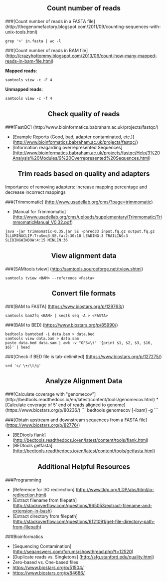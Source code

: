 <h2><p align="center">Count number of reads</p></h2>
###[Count number of reads in a FASTA file] (http://thegenomefactory.blogspot.com/2011/09/counting-sequences-with-unix-tools.html)

```
grep '>' in.fasta | wc -l
```

###[Count number of reads in BAM file] (http://crazyhottommy.blogspot.com/2013/06/count-how-many-mapped-reads-in-bam-file.html)

**Mapped reads**:
```
samtools view -c -F 4
```

**Unmapped reads**:
```
samtools view -c -f 4
```

<h2><p align="center">Check quality of reads</p></h2>
###[FastQC] (http://www.bioinformatics.babraham.ac.uk/projects/fastqc/)

* [Example Reports (Good, bad, adapter contaminated, etc.)]
(http://www.bioinformatics.babraham.ac.uk/projects/fastqc/)
* [Information reagarding overrepresented Sequences] (http://www.bioinformatics.babraham.ac.uk/projects/fastqc/Help/3%20Analysis%20Modules/9%20Overrepresented%20Sequences.html)

<h2><p align="center">Trim reads based on quality and adapters</p></h2>
Importance of removing adapters: Increase mapping percentage and decrease incorrect mappings

###[Trimmomatic] (http://www.usadellab.org/cms/?page=trimmomatic)
  * [Manual for Trimmomatic] (http://www.usadellab.org/cms/uploads/supplementary/Trimmomatic/TrimmomaticManual_V0.32.pdf)

```
java -jar trimmomatic-0.35.jar SE -phred33 input.fq.gz output.fq.gz ILLUMINACLIP:TruSeq3-SE.fa:2:30:10 LEADING:3 TRAILING:3 SLIDINGWINDOW:4:15 MINLEN:36
```

<h2><p align="center">View alignment data</p></h2>

###[SAMtools tview] (http://samtools.sourceforge.net/tview.shtml)

```
samtools tview <BAM> --reference <Fasta>
```

<h2><p align="center">Convert file formats</p></h2>

###[BAM to FASTA] (https://www.biostars.org/p/129763/)
```
samtools bam2fq <BAM> | seqtk seq -A > <FASTA>
```

###[BAM to BED] (https://www.biostars.org/p/85990/)
```
bedtools bamtobed -i data.bam > data.bed 
samtools view data.bam > data.sam
paste data.bed data.sam | awk -v "OFS=\t" '{print $1, $2, $3, $16, $6}' | head
```
###[Check if BED file is tab-delimited] (https://www.biostars.org/p/127275/)
```
sed 's/ \+/\t/g'
```

<h2><p align="center">Analyze Alignment Data</p></h2>
###[Calculate coverage with "genomecov"] (http://bedtools.readthedocs.io/en/latest/content/tools/genomecov.html)
* [Calculate coverage of 5' end of reads aligned to genome] (https://www.biostars.org/p/80236/)
```
bedtools genomecov [-ibam] <BAM> -g <GENOME>
```

###[Obtain upstream and downstream sequences from a FASTA file] (https://www.biostars.org/p/82776/)
* [BEDtools flank] (http://bedtools.readthedocs.io/en/latest/content/tools/flank.html)
* [BEDtools getfasta] (http://bedtools.readthedocs.io/en/latest/content/tools/getfasta.html)

<h2><p align="center">Additional Helpful Resources</p></h2>

###Programming
* [Reference for I/O redirection] (http://www.tldp.org/LDP/abs/html/io-redirection.html)
* [Extract filename from filepath] (http://stackoverflow.com/questions/965053/extract-filename-and-extension-in-bash)
* [Extract directory from filepath] (http://stackoverflow.com/questions/6121091/get-file-directory-path-from-filepath)

###Bioinformatics
* [Sequencing Contamination] (http://seqanswers.com/forums/showthread.php?t=12520)
* [Duplicate reads vs. Singletons] (http://sfg.stanford.edu/quality.html)
* Zero-based vs. One-based files
 * https://www.biostars.org/p/51504/
 * https://www.biostars.org/p/84686/

